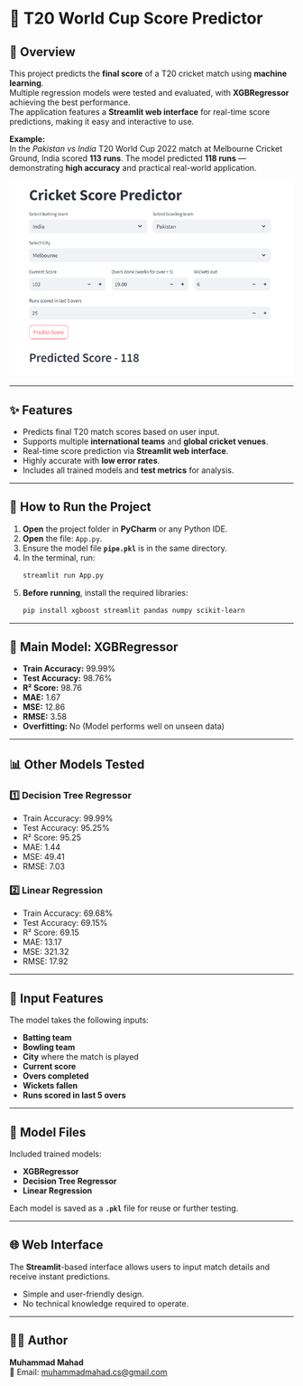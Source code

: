 # 🏏 T20 World Cup Score Predictor

## 📌 Overview  
This project predicts the **final score** of a T20 cricket match using **machine learning**.  
Multiple regression models were tested and evaluated, with **XGBRegressor** achieving the best performance.  
The application features a **Streamlit web interface** for real-time score predictions, making it easy and interactive to use.  

**Example:**  
In the *Pakistan vs India* T20 World Cup 2022 match at Melbourne Cricket Ground, India scored **113 runs**. The model predicted **118 runs** — demonstrating **high accuracy** and practical real-world application.  

![Score Prediction Screenshot](https://github.com/M-MAHAD1/T20_World_Cup_Score_Predictor/blob/main/score%20prediction.PNG?raw=true)

---

## ✨ Features  
- Predicts final T20 match scores based on user input.  
- Supports multiple **international teams** and **global cricket venues**.  
- Real-time score prediction via **Streamlit web interface**.  
- Highly accurate with **low error rates**.  
- Includes all trained models and **test metrics** for analysis.  

---

## 🚀 How to Run the Project  

1. **Open** the project folder in **PyCharm** or any Python IDE.  
2. **Open** the file: `App.py`.  
3. Ensure the model file **`pipe.pkl`** is in the same directory.  
4. In the terminal, run:  
   ```bash
   streamlit run App.py
   ```
5. **Before running**, install the required libraries:  
   ```bash
   pip install xgboost streamlit pandas numpy scikit-learn
   ```

---

## 🧠 Main Model: XGBRegressor  
- **Train Accuracy:** 99.99%  
- **Test Accuracy:** 98.76%  
- **R² Score:** 98.76  
- **MAE:** 1.67  
- **MSE:** 12.86  
- **RMSE:** 3.58  
- **Overfitting:** No (Model performs well on unseen data)  

---

## 📊 Other Models Tested  

### 1️⃣ Decision Tree Regressor  
- Train Accuracy: 99.99%  
- Test Accuracy: 95.25%  
- R² Score: 95.25  
- MAE: 1.44  
- MSE: 49.41  
- RMSE: 7.03  

### 2️⃣ Linear Regression  
- Train Accuracy: 69.68%  
- Test Accuracy: 69.15%  
- R² Score: 69.15  
- MAE: 13.17  
- MSE: 321.32  
- RMSE: 17.92  

---

## 🎯 Input Features  
The model takes the following inputs:  
- **Batting team**  
- **Bowling team**  
- **City** where the match is played  
- **Current score**  
- **Overs completed**  
- **Wickets fallen**  
- **Runs scored in last 5 overs**  

---

## 📂 Model Files  
Included trained models:  
- **XGBRegressor**  
- **Decision Tree Regressor**  
- **Linear Regression**  

Each model is saved as a **`.pkl`** file for reuse or further testing.  

---

## 🌐 Web Interface  
The **Streamlit**-based interface allows users to input match details and receive instant predictions.  
- Simple and user-friendly design.  
- No technical knowledge required to operate.  

---

## 👨‍💻 Author  
**Muhammad Mahad**  
📧 Email: [muhammadmahad.cs@gmail.com](mailto:muhammadmahad.cs@gmail.com)  

